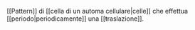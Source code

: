 [[Pattern]] di [[cella di un automa cellulare|celle]] che effettua [[periodo|periodicamente]] una [[ŧraslazione]].